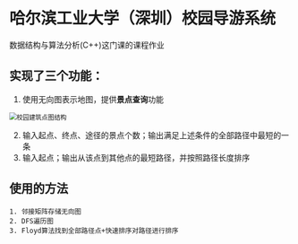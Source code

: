 # 哈尔滨工业大学（深圳）校园导游系统

数据结构与算法分析(C++)这门课的课程作业

## 实现了三个功能：

1. 使用无向图表示地图，提供**景点查询**功能

<img src="E:\归档文件\HITSZ课程\研一下\数据结构与算法分析\DS-homework\Final\CampusGuideSystem\pic\image-20210330170638020.png" alt="校园建筑点图结构" style="zoom: 80%;" />

2. 输入起点、终点、途径的景点个数；输出满足上述条件的全部路径中最短的一条
3. 输入起点；输出从该点到其他点的最短路径，并按照路径长度排序

## 使用的方法

	1. 邻接矩阵存储无向图
 	2. DFS遍历图
 	3. Floyd算法找到全部路径点+快速排序对路径进行排序